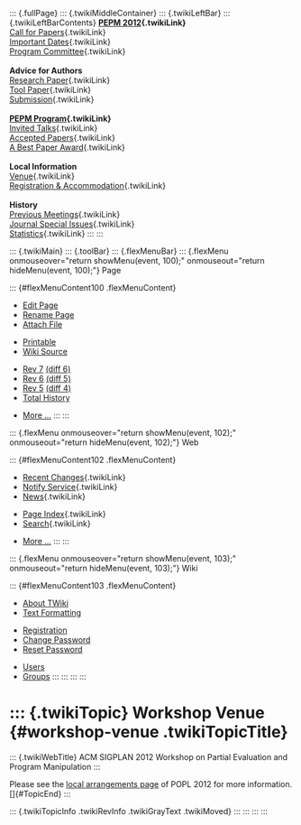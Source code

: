 ::: {.fullPage}
::: {.twikiMiddleContainer}
::: {.twikiLeftBar}
::: {.twikiLeftBarContents}
**[PEPM 2012](WebHome){.twikiLink}**\
[Call for Papers](CallForPapers){.twikiLink}\
[Important Dates](ImportantDates){.twikiLink}\
[Program Committee](ProgramCommittee){.twikiLink}\
\
**Advice for Authors**\
[Research Paper](ResearchPaperAdvice){.twikiLink}\
[Tool Paper](ToolPaperAdvice){.twikiLink}\
[Submission](PaperSubmission){.twikiLink}\
\
**[PEPM Program](Program){.twikiLink}**\
[Invited Talks](InvitedTalks){.twikiLink}\
[Accepted Papers](AcceptedPapers){.twikiLink}\
[A Best Paper Award](ABestPaperAward){.twikiLink}\
\
**Local Information**\
[Venue](WorkshopVenue){.twikiLink}\
[Registration & Accommodation](RegistrationAndAccomodation){.twikiLink}\
\
**History**\
[Previous Meetings](PreviousMeetings){.twikiLink}\
[Journal Special Issues](SpecialIssues){.twikiLink}\
[Statistics](HistoricalStatistics){.twikiLink}
:::
:::

::: {.twikiMain}
::: {.toolBar}
::: {.flexMenuBar}
::: {.flexMenu onmouseover="return showMenu(event, 100);" onmouseout="return hideMenu(event, 100);"}
Page

::: {#flexMenuContent100 .flexMenuContent}
-   [Edit
    Page](http://www.program-transformation.org/edit/PEPM12/WorkshopVenue?t=1536827673)
-   [Rename
    Page](http://www.program-transformation.org/rename/PEPM12/WorkshopVenue)
-   [Attach
    File](http://www.program-transformation.org/attach/PEPM12/WorkshopVenue)

<!-- -->

-   [Printable](http://www.program-transformation.org/view/PEPM12/WorkshopVenue?skin=print.pattern)
-   [Wiki
    Source](http://www.program-transformation.org/view/PEPM12/WorkshopVenue?skin=text&raw=on&contenttype=text/plain)

<!-- -->

-   [Rev
    7](http://www.program-transformation.org/view/PEPM12/WorkshopVenue?rev=1.7)
    [(diff 6)](http://www.program-transformation.org/rdiff/PEPM12/WorkshopVenue?rev1=1.7&rev2=1.6)
-   [Rev
    6](http://www.program-transformation.org/view/PEPM12/WorkshopVenue?rev=1.6)
    [(diff 5)](http://www.program-transformation.org/rdiff/PEPM12/WorkshopVenue?rev1=1.6&rev2=1.5)
-   [Rev
    5](http://www.program-transformation.org/view/PEPM12/WorkshopVenue?rev=1.5)
    [(diff 4)](http://www.program-transformation.org/rdiff/PEPM12/WorkshopVenue?rev1=1.5&rev2=1.4)
-   [Total
    History](http://www.program-transformation.org/rdiff/PEPM12/WorkshopVenue)

<!-- -->

-   [More
    \...](http://www.program-transformation.org/oops/PEPM12/WorkshopVenue?template=oopsmore&param1=1.7&param2=1.7)
:::
:::

::: {.flexMenu onmouseover="return showMenu(event, 102);" onmouseout="return hideMenu(event, 102);"}
Web

::: {#flexMenuContent102 .flexMenuContent}
-   [Recent Changes](WebChanges){.twikiLink}
-   [Notify Service](WebNotify){.twikiLink}
-   [News](WebNews){.twikiLink}

<!-- -->

-   [Page Index](WebIndex){.twikiLink}
-   [Search](WebSearch){.twikiLink}

<!-- -->

-   [More
    \...](http://www.program-transformation.org/oops/PEPM12/WorkshopVenue?template=oopsmore&param1=1.7&param2=1.7)
:::
:::

::: {.flexMenu onmouseover="return showMenu(event, 103);" onmouseout="return hideMenu(event, 103);"}
Wiki

::: {#flexMenuContent103 .flexMenuContent}
-   [About
    TWiki](http://www.program-transformation.org/view/TWiki/WebHome)
-   [Text
    Formatting](http://www.program-transformation.org/view/TWiki/TextFormattingRules)

<!-- -->

-   [Registration](http://www.program-transformation.org/view/TWiki/TWikiRegistration)
-   [Change
    Password](http://www.program-transformation.org/view/TWiki/ChangePassword)
-   [Reset
    Password](http://www.program-transformation.org/view/TWiki/ResetPassword)

<!-- -->

-   [Users](http://www.program-transformation.org/view/Main/TWikiUsers)
-   [Groups](http://www.program-transformation.org/view/Main/TWikiGroups)
:::
:::
:::
:::

::: {.twikiTopic}
Workshop Venue {#workshop-venue .twikiTopicTitle}
==============

::: {.twikiWebTitle}
ACM SIGPLAN 2012 Workshop on Partial Evaluation and Program Manipulation
:::

Please see the [local arrangements
page](http://www.cse.psu.edu/popl/12/) of POPL 2012 for more
information.\
[]{#TopicEnd}
:::

::: {.twikiTopicInfo .twikiRevInfo .twikiGrayText .twikiMoved}
:::
:::
:::
:::

